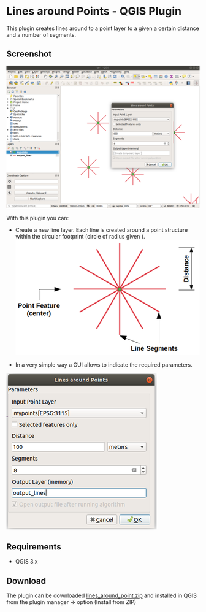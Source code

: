 # Lines around Points - QGIS Plugin

This plugin creates lines around to a point layer to a given a certain distance and a number of segments.

## Screenshot 

![Screenshot 1](screenshot.png)

With this plugin you can:

- Create a new line layer. Each line is created around a point structure within the circular footprint (circle of radius given ). 
![Explanation](explain.png)

- In a very simple way a GUI  allows to indicate the required parameters.

![GUI](gui.png)


## Requirements

- QGIS 3.x

## Download

The plugin can be downloaded [lines_around_point.zip](lines_around_point.zip) and installed in QGIS from the plugin manager -> option (Install from ZIP)
